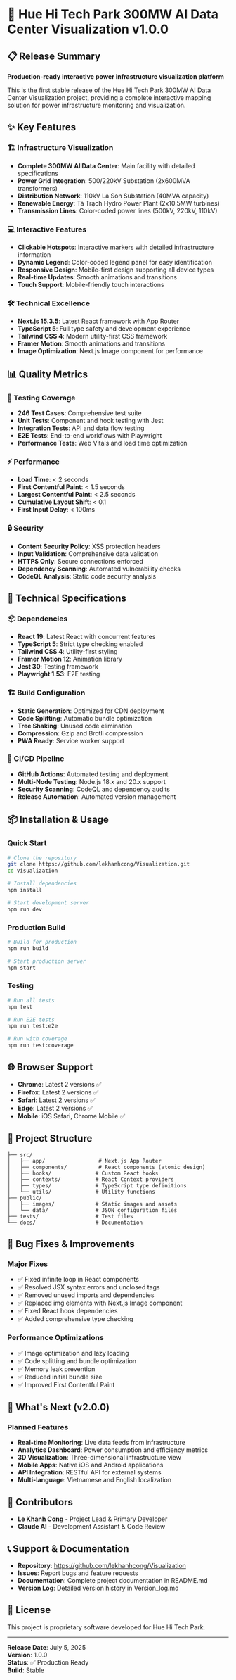 # 🚀 Hue Hi Tech Park 300MW AI Data Center Visualization v1.0.0

## 📋 Release Summary
**Production-ready interactive power infrastructure visualization platform**

This is the first stable release of the Hue Hi Tech Park 300MW AI Data Center Visualization project, providing a complete interactive mapping solution for power infrastructure monitoring and visualization.

## ✨ Key Features

### 🏗️ Infrastructure Visualization
- **Complete 300MW AI Data Center**: Main facility with detailed specifications
- **Power Grid Integration**: 500/220kV Substation (2x600MVA transformers)
- **Distribution Network**: 110kV La Son Substation (40MVA capacity)
- **Renewable Energy**: Tả Trạch Hydro Power Plant (2x10.5MW turbines)
- **Transmission Lines**: Color-coded power lines (500kV, 220kV, 110kV)

### 💻 Interactive Features
- **Clickable Hotspots**: Interactive markers with detailed infrastructure information
- **Dynamic Legend**: Color-coded legend panel for easy identification
- **Responsive Design**: Mobile-first design supporting all device types
- **Real-time Updates**: Smooth animations and transitions
- **Touch Support**: Mobile-friendly touch interactions

### 🛠️ Technical Excellence
- **Next.js 15.3.5**: Latest React framework with App Router
- **TypeScript 5**: Full type safety and development experience
- **Tailwind CSS 4**: Modern utility-first CSS framework
- **Framer Motion**: Smooth animations and transitions
- **Image Optimization**: Next.js Image component for performance

## 📊 Quality Metrics

### 🧪 Testing Coverage
- **246 Test Cases**: Comprehensive test suite
- **Unit Tests**: Component and hook testing with Jest
- **Integration Tests**: API and data flow testing
- **E2E Tests**: End-to-end workflows with Playwright
- **Performance Tests**: Web Vitals and load time optimization

### ⚡ Performance
- **Load Time**: < 2 seconds
- **First Contentful Paint**: < 1.5 seconds
- **Largest Contentful Paint**: < 2.5 seconds
- **Cumulative Layout Shift**: < 0.1
- **First Input Delay**: < 100ms

### 🔒 Security
- **Content Security Policy**: XSS protection headers
- **Input Validation**: Comprehensive data validation
- **HTTPS Only**: Secure connections enforced
- **Dependency Scanning**: Automated vulnerability checks
- **CodeQL Analysis**: Static code security analysis

## 🔧 Technical Specifications

### 📦 Dependencies
- **React 19**: Latest React with concurrent features
- **TypeScript 5**: Strict type checking enabled
- **Tailwind CSS 4**: Utility-first styling
- **Framer Motion 12**: Animation library
- **Jest 30**: Testing framework
- **Playwright 1.53**: E2E testing

### 🏗️ Build Configuration
- **Static Generation**: Optimized for CDN deployment
- **Code Splitting**: Automatic bundle optimization
- **Tree Shaking**: Unused code elimination
- **Compression**: Gzip and Brotli compression
- **PWA Ready**: Service worker support

### 🔄 CI/CD Pipeline
- **GitHub Actions**: Automated testing and deployment
- **Multi-Node Testing**: Node.js 18.x and 20.x support
- **Security Scanning**: CodeQL and dependency audits
- **Release Automation**: Automated version management

## 📦 Installation & Usage

### Quick Start
```bash
# Clone the repository
git clone https://github.com/lekhanhcong/Visualization.git
cd Visualization

# Install dependencies
npm install

# Start development server
npm run dev
```

### Production Build
```bash
# Build for production
npm run build

# Start production server
npm start
```

### Testing
```bash
# Run all tests
npm test

# Run E2E tests
npm run test:e2e

# Run with coverage
npm run test:coverage
```

## 🌐 Browser Support
- **Chrome**: Latest 2 versions ✅
- **Firefox**: Latest 2 versions ✅
- **Safari**: Latest 2 versions ✅
- **Edge**: Latest 2 versions ✅
- **Mobile**: iOS Safari, Chrome Mobile ✅

## 📁 Project Structure
```
├── src/
│   ├── app/                 # Next.js App Router
│   ├── components/          # React components (atomic design)
│   ├── hooks/              # Custom React hooks
│   ├── contexts/           # React Context providers
│   ├── types/              # TypeScript type definitions
│   └── utils/              # Utility functions
├── public/
│   ├── images/             # Static images and assets
│   └── data/               # JSON configuration files
├── tests/                  # Test files
└── docs/                   # Documentation
```

## 🐛 Bug Fixes & Improvements

### Major Fixes
- ✅ Fixed infinite loop in React components
- ✅ Resolved JSX syntax errors and unclosed tags
- ✅ Removed unused imports and dependencies
- ✅ Replaced img elements with Next.js Image component
- ✅ Fixed React hook dependencies
- ✅ Added comprehensive type checking

### Performance Optimizations
- ✅ Image optimization and lazy loading
- ✅ Code splitting and bundle optimization
- ✅ Memory leak prevention
- ✅ Reduced initial bundle size
- ✅ Improved First Contentful Paint

## 🔮 What's Next (v2.0.0)

### Planned Features
- **Real-time Monitoring**: Live data feeds from infrastructure
- **Analytics Dashboard**: Power consumption and efficiency metrics
- **3D Visualization**: Three-dimensional infrastructure view
- **Mobile Apps**: Native iOS and Android applications
- **API Integration**: RESTful API for external systems
- **Multi-language**: Vietnamese and English localization

## 🤝 Contributors
- **Le Khanh Cong** - Project Lead & Primary Developer
- **Claude AI** - Development Assistant & Code Review

## 📞 Support & Documentation
- **Repository**: https://github.com/lekhanhcong/Visualization
- **Issues**: Report bugs and feature requests
- **Documentation**: Complete project documentation in README.md
- **Version Log**: Detailed version history in Version_log.md

## 📜 License
This project is proprietary software developed for Hue Hi Tech Park.

---

**Release Date**: July 5, 2025  
**Version**: 1.0.0  
**Status**: ✅ Production Ready  
**Build**: Stable
